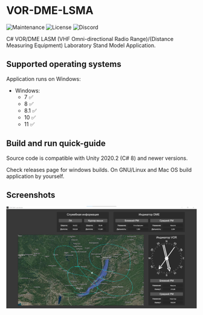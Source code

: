 # VOR-DME-LSMA
![Maintenance](https://img.shields.io/badge/maintenance-stable-green.svg)
![License](https://img.shields.io/badge/license-MIT-blue.svg)
![Discord](https://img.shields.io/badge/chat-on_discord-%237289DA.svg)

C# VOR/DME LASM (VHF Omni-directional Radio Range)/(Distance Measuring Equipment) Laboratory Stand Model Application.

## Supported operating systems
Application runs on Windows:
* Windows:
  - 7 :white_check_mark:
  - 8 :white_check_mark:
  - 8.1 :white_check_mark:
  - 10 :white_check_mark:
  - 11 :white_check_mark:

## Build and run quick-guide
Source code is compatible with Unity 2020.2 (C# 8) and newer versions.

Check releases page for windows builds.
On GNU/Linux and Mac OS build application by yourself.

## Screenshots
![Screenshot](https://github.com/fl1ckje/VOR-DME-LSMA/blob/master/Docs/Media/Screenshot.png)
